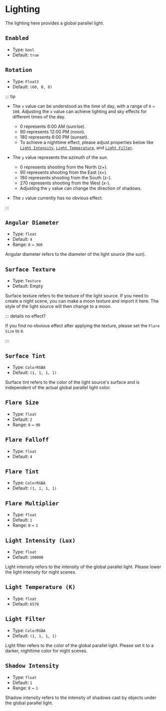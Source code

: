# Lighting

The lighting here provides a global parallel light.

## `Enabled`

- Type: `bool`
- Default: `true`

## `Rotation`

- Type: `Float3`
- Default: `(60, 0, 0)`

::: tip

- The `x` value can be understood as the time of day, with a range of `0` ~ `180`. Adjusting the `x` value can achieve lighting and sky effects for different times of the day.

  - 0 represents 6:00 AM (sunrise).
  - 90 represents 12:00 PM (noon).
  - 180 represents 6:00 PM (sunset).
  - To achieve a nighttime effect, please adjust properties below like [`Light Intensity`](#Light-Intensity-Lux), [`Light Temperature`](#Light-Temperature-K), and [`Light Filter`](#Light-Filter).

- The `y` value represents the azimuth of the sun.

  - 0 represents shooting from the North (z+).
  - 90 represents shooting from the East (x+).
  - 180 represents shooting from the South (z-).
  - 270 represents shooting from the West (x\-).
  - Adjusting the `y` value can change the direction of shadows.

- The `z` value currently has no obvious effect.

:::

## `Angular Diameter`

- Type: `float`
- Default: `4`
- Range: `0` ~ `360`

Angular diameter refers to the diameter of the light source (the sun).

## `Surface Texture`

- Type: `Texture`
- Default: Empty

Surface texture refers to the texture of the light source. If you need to create a night scene, you can make a moon texture and import it here. The style of the light source will then change to a moon.

::: details no effect?

If you find no obvious effect after applying the texture, please set the `Flare Size` to `0`.

:::

## `Surface Tint`

- Type: `ColorRGBA`
- Default: `(1, 1, 1, 1)`

Surface tint refers to the color of the light source's surface and is independent of the actual global parallel light color.

## `Flare Size`

- Type: `float`
- Default: `2`
- Range: `0` ~ `90`

## `Flare Falloff`

- Type: `float`
- Default: `4`

## `Flare Tint`

- Type: `ColorRGBA`
- Default: `(1, 1, 1, 1)`

## `Flare Multiplier`

- Type: `float`
- Default: `1`
- Range: `0` ~ `1`

## `Light Intensity (Lux)`

- Type: `float`
- Default: `100000`

Light intensity refers to the intensity of the global parallel light. Please lower the light intensity for night scenes.

## `Light Temperature (K)`

- Type: `float`
- Default: `6570`

## `Light Filter`

- Type: `ColorRGBA`
- Default: `(1, 1, 1, 1)`

Light filter refers to the color of the global parallel light. Please set it to a darker, nighttime color for night scenes.

## `Shadow Intensity`

- Type: `float`
- Default: `1`
- Range: `0` ~ `1`

Shadow intensity refers to the intensity of shadows cast by objects under the global parallel light.
